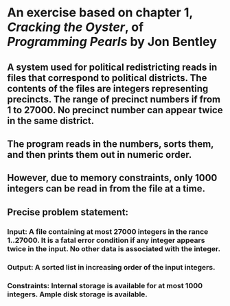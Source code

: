 # An exercise based on chapter 1, _Cracking the Oyster_, of _Programming Pearls_ by Jon Bentley

## A system used for political redistricting reads in files that correspond to political districts. The contents of the files are integers representing precincts. The range of precinct numbers if from 1 to 27000. No precinct number can appear twice in the same district.

## The program reads in the numbers, sorts them, and then prints them out in numeric order.

## However, due to memory constraints, only 1000 integers can be read in from the file at a time.

## Precise problem statement:

### Input: A file containing at most 27000 integers in the rance 1..27000. It is a fatal error condition if any integer appears twice in the input. No other data is associated with the integer.

### Output: A sorted list in increasing order of the input integers.

### Constraints: Internal storage is available for at most 1000 integers. Ample disk storage is available.
